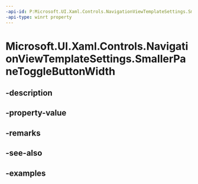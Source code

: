 ```yaml
---
-api-id: P:Microsoft.UI.Xaml.Controls.NavigationViewTemplateSettings.SmallerPaneToggleButtonWidth
-api-type: winrt property
---
```


# Microsoft.UI.Xaml.Controls.NavigationViewTemplateSettings.SmallerPaneToggleButtonWidth

<!--
public double SmallerPaneToggleButtonWidth { get; }
-->


## -description

## -property-value

## -remarks

## -see-also

## -examples


